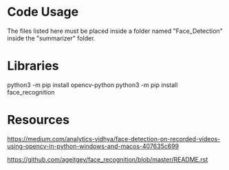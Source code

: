 # Code Usage
The files listed here must be placed inside a folder named "Face_Detection" inside the "summarizer" folder.


# Libraries
python3 -m pip install opencv-python
python3 -m pip install face_recognition


# Resources

https://medium.com/analytics-vidhya/face-detection-on-recorded-videos-using-opencv-in-python-windows-and-macos-407635c699

https://github.com/ageitgey/face_recognition/blob/master/README.rst
